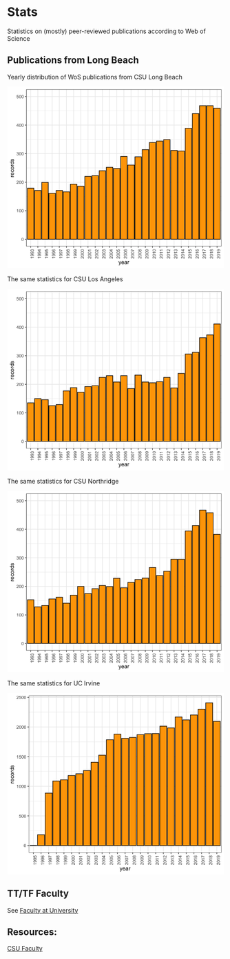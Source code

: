 # Stats
 Statistics on (mostly) peer-reviewed publications according to Web of Science

## Publications from Long Beach

Yearly distribution of WoS publications from CSU Long Beach

![Publications per year for CSU Long Beach](images/CSULB-pubs.png)

The same statistics for CSU Los Angeles

![Publications per year for CSU Los Angeles](images/CSULA-pubs.png)

The same statistics for CSU Northridge

![Publications per year for CSU Northridge](images/CSUNorthridge-pubs.png)

The same statistics for UC Irvine

![Publications per year for UC Irvine](images/UCIrvine-pubs.png)

## TT/TF Faculty

See [Faculty at University](data/university-faculty.csv)



## Resources:

[CSU Faculty](http://www.fullerton.edu/data/_resources/pdfs/ir/CSU_TenDen_SFR_Trends_2009-18.pdf)
